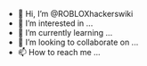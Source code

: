 - 👋 Hi, I’m @ROBLOXhackerswiki
- 👀 I’m interested in ...
- 🌱 I’m currently learning ...
- 💞️ I’m looking to collaborate on ...
- 📫 How to reach me ...

<!---
ROBLOXhackerswiki/ROBLOXhackerswiki is a ✨ special ✨ repository because its `README.md` (this file) appears on your GitHub profile.
You can click the Preview link to take a look at your changes.
--->
